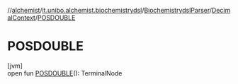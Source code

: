 //[alchemist](../../../../index.md)/[it.unibo.alchemist.biochemistrydsl](../../index.md)/[BiochemistrydslParser](../index.md)/[DecimalContext](index.md)/[POSDOUBLE](-p-o-s-d-o-u-b-l-e.md)

# POSDOUBLE

[jvm]\
open fun [POSDOUBLE](-p-o-s-d-o-u-b-l-e.md)(): TerminalNode
